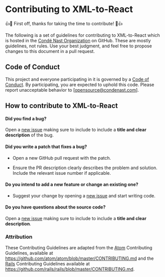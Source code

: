 # Contributing to XML-to-React

:+1::tada: First off, thanks for taking the time to contribute! :tada::+1:

The following is a set of guidelines for contributing to XML-to-React which is hosted in the [Condé Nast Organization](https://github.com/CondeNast) on GitHub. These are mostly guidelines, not rules. Use your best judgment, and feel free to propose changes to this document in a pull request.

## Code of Conduct

This project and everyone participating in it is governed by a [Code of Conduct](CODE_OF_CONDUCT.md). By participating, you are expected to uphold this code. Please report unacceptable behavior to [opensource@condenast.com].

## How to contribute to XML-to-React

#### Did you find a bug?

Open a [new issue](https://github.com/CondeNast/xml-to-react/issues/new) making sure to include to include a **title and clear description** of the bug.

#### Did you write a patch that fixes a bug?

* Open a new GitHub pull request with the patch.

* Ensure the PR description clearly describes the problem and solution. Include the relevant issue number if applicable.

#### Do you intend to add a new feature or change an existing one?

* Suggest your change by opening a [new issue](https://github.com/CondeNast/xml-to-react/issues/new) and start writing code.


#### Do you have questions about the source code?

Open a [new issue](https://github.com/CondeNast/xml-to-react/issues/new) making sure to include to include a **title and clear description**.

### Attribution
These Contributing Guidelines are adapted from the [Atom](https://github.com/atom/atom) Contributing Guidelines,
available at https://github.com/atom/atom/blob/master/CONTRIBUTING.md and the [Rails](https://github.com/rails/rails/blob/master/CONTRIBUTING.md) Contributing Guidelines available at https://github.com/rails/rails/blob/master/CONTRIBUTING.md.
